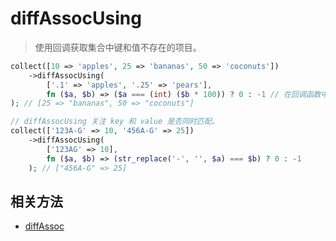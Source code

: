 # diffAssocUsing

> 使用回调获取集合中键和值不存在的项目。

```php
collect([10 => 'apples', 25 => 'bananas', 50 => 'coconuts'])
    ->diffAssocUsing(
        ['.1' => 'apples', '.25' => 'pears'],
        fn ($a, $b) => ($a === (int) ($b * 100)) ? 0 : -1 // 在回调函数中返回0或者-1，当为-1时保留，当为0时移除
); // [25 => "bananas", 50 => "coconuts"]

// diffAssocUsing 关注 key 和 value 是否同时匹配。
collect(['123A-G' => 10, '456A-G' => 25])
    ->diffAssocUsing(
        ['123AG' => 10],
        fn ($a, $b) => (str_replace('-', '', $a) === $b) ? 0 : -1
    ); // ["456A-G" => 25]
```

## 相关方法
- [diffAssoc](diffAssoc.md)